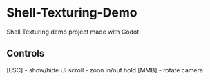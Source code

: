 # Shell-Texturing-Demo
Shell Texturing demo project made with Godot

## Controls

[ESC] - show/hide UI
scroll - zoon in/out
hold [MMB] - rotate camera
